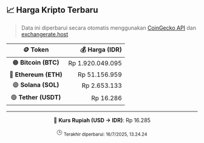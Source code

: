

<!-- HARGA_KRIPTO -->
## 📈 Harga Kripto Terbaru

> Data ini diperbarui secara otomatis menggunakan [CoinGecko API](https://www.coingecko.com/) dan [exchangerate.host](https://exchangerate.host/)

<div align="center">

| 🪙 Token | 💰 Harga (IDR) |
|:------:|---------------:|
| 🟠 **Bitcoin (BTC)**   | Rp 1.920.049.095 |
| 🔵 **Ethereum (ETH)**  | Rp 51.156.959 |
| 🟣 **Solana (SOL)**    | Rp 2.653.133 |
| 🟢 **Tether (USDT)**   | Rp 16.286 |

---

💱 **Kurs Rupiah (USD → IDR)**: Rp 16.285

🕒 <sub>Terakhir diperbarui: 16/7/2025, 13.24.24</sub>

</div>
<!-- /HARGA_KRIPTO -->